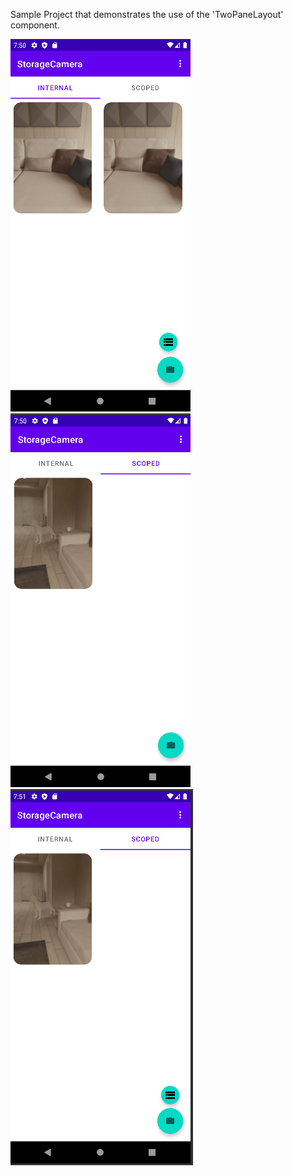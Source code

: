 Sample Project that demonstrates the use of the  'TwoPaneLayout' component.


![alt text](https://github.com/oguzhanaslann/StorageCamera/blob/master/SampleImg/sample_1.png)
![alt text](https://github.com/oguzhanaslann/StorageCamera/blob/master/SampleImg/sample_2.png)
![alt text](https://github.com/oguzhanaslann/StorageCamera/blob/master/SampleImg/sample_3.png)
